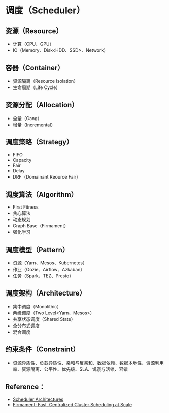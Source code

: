 # 调度（Scheduler）

## 资源（Resource）

* 计算（CPU、GPU）
* IO（Memory、Disk<HDD、SSD>、Network）

## 容器（Container）

* 资源隔离（Resource Isolation<CGroup>）
* 生命周期（Life Cycle）

## 资源分配（Allocation）

* 全量（Gang<MPP>）
* 增量（Incremental<DAG>）

## 调度策略（Strategy）

* FIFO 
* Capacity
* Fair
* Delay
* DRF（Domainant Reource Fair）

## 调度算法（Algorithm）

* First Fitness
* 贪心算法
* 动态规划
* Graph Base（Firmament）
* 强化学习

## 调度模型（Pattern）

* 资源（Yarn、Mesos、Kubernetes）
* 作业（Oozie、Airflow、Azkaban）
* 任务（Spark、TEZ、Presto）

## 调度架构（Architecture）

* 集中调度（Monolithic<Kubernetes>）
* 两级调度（Two Level<Yarn、Mesos>）
* 共享状态调度（Shared State<Omega>）
* 全分布式调度
* 混合调度

## 约束条件（Constraint）

* 资源异质性、负载异质性、亲和与反亲和、数据依赖、数据本地性、资源利用率、资源隔离、公平性、优先级、SLA、饥饿与活锁、容错

## Reference：

* [Scheduler Architectures](http://www.firmament.io/blog/scheduler-architectures.html)
* [Firmament: Fast, Centralized Cluster Scheduling at Scale](https://www.usenix.org/conference/osdi16/technical-sessions/presentation/gog)

